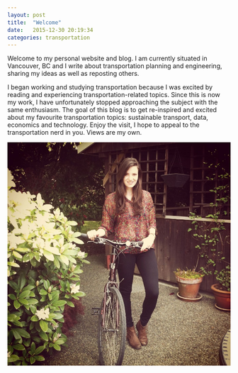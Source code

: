 ```yaml
---
layout: post
title:  "Welcome"
date:   2015-12-30 20:19:34
categories: transportation
---
```

Welcome to my personal website and blog. I am currently situated in Vancouver, BC and I write about transportation planning and engineering, sharing my ideas as well as reposting others. 

I began working and studying transportation because I was excited by reading and experiencing transportation-related topics. Since this is now my work, I have unfortunately stopped approaching the subject with the same enthusiasm. The goal of this blog is to get re-inspired and excited about my favourite transportation topics: sustainable transport, data, economics and technology. Enjoy the visit, I hope to appeal to the transportation nerd in you. Views are my own.

![I'm on a bike!](/images/Intro_Bianca.jpg)
